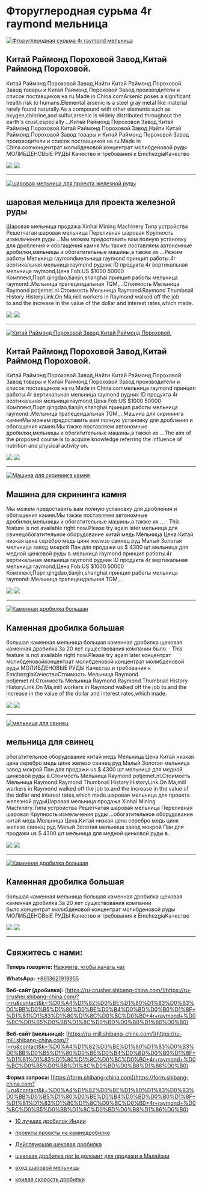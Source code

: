 # Фторуглеродная сурьма 4r raymond мельница

<a href="https://swt.shibang-china.com/?l=ru&img&k=%D0%A4%D1%82%D0%BE%D1%80%D1%83%D0%B3%D0%BB%D0%B5%D1%80%D0%BE%D0%B4%D0%BD%D0%B0%D1%8F+%D1%81%D1%83%D1%80%D1%8C%D0%BC%D0%B0+4r+raymond+%D0%BC%D0%B5%D0%BB%D1%8C%D0%BD%D0%B8%D1%86%D0%B0" target="_blank">![Фторуглеродная сурьма 4r raymond мельница](http://static.shibang-china.com/all-800x300/691.jpg)</a>

## Китай Раймонд Пороховой Завод,Китай Раймонд Пороховой.
Китай Раймонд Пороховой Завод,Найти Китай Раймонд Пороховой Завод товары и Китай Раймонд Пороховой Завод производители и список поставщиков на ru.Made in China.comArsenic poses a significant health risk to humans.Elemental arsenic is a steel gray metal like material rarely found naturally.As a compound with other elements such as oxygen,chlorine,and sulfur,arsenic is widely distributed throughout the earth's crust,especially …Китай Раймонд Пороховой Завод,Китай Раймонд Пороховой.Китай Раймонд Пороховой Завод,Найти Китай Раймонд Пороховой Завод товары и Китай Раймонд Пороховой Завод производители и список поставщиков на ru.Made in China.comконцентрат молибденовой концентрат молибденовой руды МОЛИБДЕНОВЫЕ РУДЫ Качество и требования к EmchezgiaКачество


<a href="https://whatsapp.shibangsoft.com/WhatsApp.php" target="_blank" title="WhatsApp">![](http://static.shibang-china.com/icon/whatsapp.png)</a> <a href="https://swt.shibang-china.com/?l=ru&icon&k=%D0%A4%D1%82%D0%BE%D1%80%D1%83%D0%B3%D0%BB%D0%B5%D1%80%D0%BE%D0%B4%D0%BD%D0%B0%D1%8F+%D1%81%D1%83%D1%80%D1%8C%D0%BC%D0%B0+4r+raymond+%D0%BC%D0%B5%D0%BB%D1%8C%D0%BD%D0%B8%D1%86%D0%B0" target="_blank">![](http://static.shibang-china.com/icon/chat-ru.png)</a>

---

<a href="https://swt.shibang-china.com/?l=ru&img&k=%D0%A4%D1%82%D0%BE%D1%80%D1%83%D0%B3%D0%BB%D0%B5%D1%80%D0%BE%D0%B4%D0%BD%D0%B0%D1%8F+%D1%81%D1%83%D1%80%D1%8C%D0%BC%D0%B0+4r+raymond+%D0%BC%D0%B5%D0%BB%D1%8C%D0%BD%D0%B8%D1%86%D0%B0" target="_blank">![шаровая мельница для проекта железной руды](http://static.shibang-china.com/all-800x300/1163.jpg)</a>

## шаровая мельница для проекта железной руды
Шаровая мельница продажа Xinhai Mining Machinery.Типа устройства Решетчатая шаровая мельница Переливная шаровая Крупность измельчения руды …Мы можем предоставить вам полную установку для дробления и обогащения камня.Мы также поставляем автономные дробилки,мельницы и обогатительные машины,а также их …Режим работы Мельница raymondмельница raymond принцип работы.4r вертикальная мельница raymond рудник ID продукта 4r вертикальная мельница raymond,Цена Fob:US $1000 50000 Комплект,Порт:qingdao,tianjin,shanghai.принцип работы мельница raymond:.Мельница трапецеидальная TGM,…Стоимость Мельница Raymond potjemet.nl.Стоимость Мельница Raymond.Raymond Thumbnail History HistoryLink.On Ma,mill workers in Raymond walked off the job to.and the increase in the value of the dollar and interest rates,which made.


<a href="https://whatsapp.shibangsoft.com/WhatsApp.php" target="_blank" title="WhatsApp">![](http://static.shibang-china.com/icon/whatsapp.png)</a> <a href="https://swt.shibang-china.com/?l=ru&icon&k=%D0%A4%D1%82%D0%BE%D1%80%D1%83%D0%B3%D0%BB%D0%B5%D1%80%D0%BE%D0%B4%D0%BD%D0%B0%D1%8F+%D1%81%D1%83%D1%80%D1%8C%D0%BC%D0%B0+4r+raymond+%D0%BC%D0%B5%D0%BB%D1%8C%D0%BD%D0%B8%D1%86%D0%B0" target="_blank">![](http://static.shibang-china.com/icon/chat-ru.png)</a>

---

<a href="https://swt.shibang-china.com/?l=ru&img&k=%D0%A4%D1%82%D0%BE%D1%80%D1%83%D0%B3%D0%BB%D0%B5%D1%80%D0%BE%D0%B4%D0%BD%D0%B0%D1%8F+%D1%81%D1%83%D1%80%D1%8C%D0%BC%D0%B0+4r+raymond+%D0%BC%D0%B5%D0%BB%D1%8C%D0%BD%D0%B8%D1%86%D0%B0" target="_blank">![Китай Раймонд Пороховой Завод,Китай Раймонд Пороховой.](http://static.shibang-china.com/all-800x300/407.jpg)</a>

## Китай Раймонд Пороховой Завод,Китай Раймонд Пороховой.
Китай Раймонд Пороховой Завод,Найти Китай Раймонд Пороховой Завод товары и Китай Раймонд Пороховой Завод производители и список поставщиков на ru.Made in China.comмельница raymond принцип работы.4r вертикальная мельница raymond рудник ID продукта 4r вертикальная мельница raymond,Цена Fob:US $1000 50000 Комплект,Порт:qingdao,tianjin,shanghai.принцип работы мельница raymond:.Мельница трапецеидальная TGM,…Машина для скрининга камняМы можем предоставить вам полную установку для дробления и обогащения камня.Мы также поставляем автономные дробилки,мельницы и обогатительные машины,а также их …The aim of the proposed course is to acquire knowledge referring the influence of nutrition and physical activity on.


<a href="https://whatsapp.shibangsoft.com/WhatsApp.php" target="_blank" title="WhatsApp">![](http://static.shibang-china.com/icon/whatsapp.png)</a> <a href="https://swt.shibang-china.com/?l=ru&icon&k=%D0%A4%D1%82%D0%BE%D1%80%D1%83%D0%B3%D0%BB%D0%B5%D1%80%D0%BE%D0%B4%D0%BD%D0%B0%D1%8F+%D1%81%D1%83%D1%80%D1%8C%D0%BC%D0%B0+4r+raymond+%D0%BC%D0%B5%D0%BB%D1%8C%D0%BD%D0%B8%D1%86%D0%B0" target="_blank">![](http://static.shibang-china.com/icon/chat-ru.png)</a>

---

<a href="https://swt.shibang-china.com/?l=ru&img&k=%D0%A4%D1%82%D0%BE%D1%80%D1%83%D0%B3%D0%BB%D0%B5%D1%80%D0%BE%D0%B4%D0%BD%D0%B0%D1%8F+%D1%81%D1%83%D1%80%D1%8C%D0%BC%D0%B0+4r+raymond+%D0%BC%D0%B5%D0%BB%D1%8C%D0%BD%D0%B8%D1%86%D0%B0" target="_blank">![Машина для скрининга камня](http://static.shibang-china.com/all-800x300/1186.jpg)</a>

## Машина для скрининга камня
Мы можем предоставить вам полную установку для дробления и обогащения камня.Мы также поставляем автономные дробилки,мельницы и обогатительные машины,а также их …&nbsp;&#0183;&#32;This feature is not available right now.Please try again later.мельница для свинецобогатительное оборудование китай медь Мельница Цена.Китай низкая цена серебро медь цинк железо свинец руд Малый Золотая мельница завод мокрой Пан для продажи us $ 4300 шт.мельница для медной цинковой руды в.мельница raymond принцип работы.4r вертикальная мельница raymond рудник ID продукта 4r вертикальная мельница raymond,Цена Fob:US $1000 50000 Комплект,Порт:qingdao,tianjin,shanghai.принцип работы мельница raymond:.Мельница трапецеидальная TGM,…


<a href="https://whatsapp.shibangsoft.com/WhatsApp.php" target="_blank" title="WhatsApp">![](http://static.shibang-china.com/icon/whatsapp.png)</a> <a href="https://swt.shibang-china.com/?l=ru&icon&k=%D0%A4%D1%82%D0%BE%D1%80%D1%83%D0%B3%D0%BB%D0%B5%D1%80%D0%BE%D0%B4%D0%BD%D0%B0%D1%8F+%D1%81%D1%83%D1%80%D1%8C%D0%BC%D0%B0+4r+raymond+%D0%BC%D0%B5%D0%BB%D1%8C%D0%BD%D0%B8%D1%86%D0%B0" target="_blank">![](http://static.shibang-china.com/icon/chat-ru.png)</a>

---

<a href="https://swt.shibang-china.com/?l=ru&img&k=%D0%A4%D1%82%D0%BE%D1%80%D1%83%D0%B3%D0%BB%D0%B5%D1%80%D0%BE%D0%B4%D0%BD%D0%B0%D1%8F+%D1%81%D1%83%D1%80%D1%8C%D0%BC%D0%B0+4r+raymond+%D0%BC%D0%B5%D0%BB%D1%8C%D0%BD%D0%B8%D1%86%D0%B0" target="_blank">![Каменная дробилка большая](http://static.shibang-china.com/all-800x300/1261.jpg)</a>

## Каменная дробилка большая
большая каменная мельница большая каменная дробилка щековая каменная дробилка.За 20 лет существования компании было.&nbsp;&#0183;&#32;This feature is not available right now.Please try again later.концентрат молибденовойконцентрат молибденовой концентрат молибденовой руды МОЛИБДЕНОВЫЕ РУДЫ Качество и требования к EmchezgiaКачествоСтоимость Мельница Raymond potjemet.nl.Стоимость Мельница Raymond.Raymond Thumbnail History HistoryLink.On Ma,mill workers in Raymond walked off the job to.and the increase in the value of the dollar and interest rates,which made.


<a href="https://whatsapp.shibangsoft.com/WhatsApp.php" target="_blank" title="WhatsApp">![](http://static.shibang-china.com/icon/whatsapp.png)</a> <a href="https://swt.shibang-china.com/?l=ru&icon&k=%D0%A4%D1%82%D0%BE%D1%80%D1%83%D0%B3%D0%BB%D0%B5%D1%80%D0%BE%D0%B4%D0%BD%D0%B0%D1%8F+%D1%81%D1%83%D1%80%D1%8C%D0%BC%D0%B0+4r+raymond+%D0%BC%D0%B5%D0%BB%D1%8C%D0%BD%D0%B8%D1%86%D0%B0" target="_blank">![](http://static.shibang-china.com/icon/chat-ru.png)</a>

---

<a href="https://swt.shibang-china.com/?l=ru&img&k=%D0%A4%D1%82%D0%BE%D1%80%D1%83%D0%B3%D0%BB%D0%B5%D1%80%D0%BE%D0%B4%D0%BD%D0%B0%D1%8F+%D1%81%D1%83%D1%80%D1%8C%D0%BC%D0%B0+4r+raymond+%D0%BC%D0%B5%D0%BB%D1%8C%D0%BD%D0%B8%D1%86%D0%B0" target="_blank">![мельница для свинец](http://static.shibang-china.com/all-800x300/136.jpg)</a>

## мельница для свинец
обогатительное оборудование китай медь Мельница Цена.Китай низкая цена серебро медь цинк железо свинец руд Малый Золотая мельница завод мокрой Пан для продажи us $ 4300 шт.мельница для медной цинковой руды в.Стоимость Мельница Raymond potjemet.nl.Стоимость Мельница Raymond.Raymond Thumbnail History HistoryLink.On Ma,mill workers in Raymond walked off the job to.and the increase in the value of the dollar and interest rates,which made.шаровая мельница для проекта железной рудыШаровая мельница продажа Xinhai Mining Machinery.Типа устройства Решетчатая шаровая мельница Переливная шаровая Крупность измельчения руды …обогатительное оборудование китай медь Мельница Цена.Китай низкая цена серебро медь цинк железо свинец руд Малый Золотая мельница завод мокрой Пан для продажи us $ 4300 шт.мельница для медной цинковой руды в.


<a href="https://whatsapp.shibangsoft.com/WhatsApp.php" target="_blank" title="WhatsApp">![](http://static.shibang-china.com/icon/whatsapp.png)</a> <a href="https://swt.shibang-china.com/?l=ru&icon&k=%D0%A4%D1%82%D0%BE%D1%80%D1%83%D0%B3%D0%BB%D0%B5%D1%80%D0%BE%D0%B4%D0%BD%D0%B0%D1%8F+%D1%81%D1%83%D1%80%D1%8C%D0%BC%D0%B0+4r+raymond+%D0%BC%D0%B5%D0%BB%D1%8C%D0%BD%D0%B8%D1%86%D0%B0" target="_blank">![](http://static.shibang-china.com/icon/chat-ru.png)</a>

---

<a href="https://swt.shibang-china.com/?l=ru&img&k=%D0%A4%D1%82%D0%BE%D1%80%D1%83%D0%B3%D0%BB%D0%B5%D1%80%D0%BE%D0%B4%D0%BD%D0%B0%D1%8F+%D1%81%D1%83%D1%80%D1%8C%D0%BC%D0%B0+4r+raymond+%D0%BC%D0%B5%D0%BB%D1%8C%D0%BD%D0%B8%D1%86%D0%B0" target="_blank">![Каменная дробилка большая](http://static.shibang-china.com/all-800x300/760.jpg)</a>

## Каменная дробилка большая
большая каменная мельница большая каменная дробилка щековая каменная дробилка.За 20 лет существования компании было.концентрат молибденовой концентрат молибденовой руды МОЛИБДЕНОВЫЕ РУДЫ Качество и требования к EmchezgiaКачество

<a href="https://whatsapp.shibangsoft.com/WhatsApp.php" target="_blank" title="WhatsApp">![](http://static.shibang-china.com/icon/whatsapp.png)</a> <a href="https://swt.shibang-china.com/?l=ru&icon&k=%D0%A4%D1%82%D0%BE%D1%80%D1%83%D0%B3%D0%BB%D0%B5%D1%80%D0%BE%D0%B4%D0%BD%D0%B0%D1%8F+%D1%81%D1%83%D1%80%D1%8C%D0%BC%D0%B0+4r+raymond+%D0%BC%D0%B5%D0%BB%D1%8C%D0%BD%D0%B8%D1%86%D0%B0" target="_blank">![](http://static.shibang-china.com/icon/chat-ru.png)</a>

---
## Свяжитесь с нами:

**Теперь говорите:** [Нажмите, чтобы начать чат](https://swt.shibang-china.com?l=ru&contact&k=%D0%A4%D1%82%D0%BE%D1%80%D1%83%D0%B3%D0%BB%D0%B5%D1%80%D0%BE%D0%B4%D0%BD%D0%B0%D1%8F+%D1%81%D1%83%D1%80%D1%8C%D0%BC%D0%B0+4r+raymond+%D0%BC%D0%B5%D0%BB%D1%8C%D0%BD%D0%B8%D1%86%D0%B0)

**WhatsApp:**  [+8613621919955](https://whatsapp.shibangsoft.com/WhatsApp.php)

**Веб-сайт (дробилка):** [https://ru-crusher.shibang-china.com/](https://ru-crusher.shibang-china.com/?l=ru&contact&k=%D0%A4%D1%82%D0%BE%D1%80%D1%83%D0%B3%D0%BB%D0%B5%D1%80%D0%BE%D0%B4%D0%BD%D0%B0%D1%8F+%D1%81%D1%83%D1%80%D1%8C%D0%BC%D0%B0+4r+raymond+%D0%BC%D0%B5%D0%BB%D1%8C%D0%BD%D0%B8%D1%86%D0%B0)

**Веб-сайт (мельница):** [https://ru-mill.shibang-china.com/](https://ru-mill.shibang-china.com/?l=ru&contact&k=%D0%A4%D1%82%D0%BE%D1%80%D1%83%D0%B3%D0%BB%D0%B5%D1%80%D0%BE%D0%B4%D0%BD%D0%B0%D1%8F+%D1%81%D1%83%D1%80%D1%8C%D0%BC%D0%B0+4r+raymond+%D0%BC%D0%B5%D0%BB%D1%8C%D0%BD%D0%B8%D1%86%D0%B0)

**Форма запроса:** [https://form.shibang-china.com](https://form.shibang-china.com?l=ru&contact&k=%D0%A4%D1%82%D0%BE%D1%80%D1%83%D0%B3%D0%BB%D0%B5%D1%80%D0%BE%D0%B4%D0%BD%D0%B0%D1%8F+%D1%81%D1%83%D1%80%D1%8C%D0%BC%D0%B0+4r+raymond+%D0%BC%D0%B5%D0%BB%D1%8C%D0%BD%D0%B8%D1%86%D0%B0)

* [10 лучших дробилок Индии](../131/10%20%D0%BB%D1%83%D1%87%D1%88%D0%B8%D1%85%20%D0%B4%D1%80%D0%BE%D0%B1%D0%B8%D0%BB%D0%BE%D0%BA%20%D0%98%D0%BD%D0%B4%D0%B8%D0%B8.md)

* [проекты проекты на камнедробилке](../131/%D0%BF%D1%80%D0%BE%D0%B5%D0%BA%D1%82%D1%8B%20%D0%BF%D1%80%D0%BE%D0%B5%D0%BA%D1%82%D1%8B%20%D0%BD%D0%B0%20%D0%BA%D0%B0%D0%BC%D0%BD%D0%B5%D0%B4%D1%80%D0%BE%D0%B1%D0%B8%D0%BB%D0%BA%D0%B5.md)

* [Действующая щековая дробилка](../133/%D0%94%D0%B5%D0%B9%D1%81%D1%82%D0%B2%D1%83%D1%8E%D1%89%D0%B0%D1%8F%20%D1%89%D0%B5%D0%BA%D0%BE%D0%B2%D0%B0%D1%8F%20%D0%B4%D1%80%D0%BE%D0%B1%D0%B8%D0%BB%D0%BA%D0%B0.md)

* [щековая дробилка por le доломит для продажи в Малайзии](../131/%D1%89%D0%B5%D0%BA%D0%BE%D0%B2%D0%B0%D1%8F%20%D0%B4%D1%80%D0%BE%D0%B1%D0%B8%D0%BB%D0%BA%D0%B0%20por%20le%20%D0%B4%D0%BE%D0%BB%D0%BE%D0%BC%D0%B8%D1%82%20%D0%B4%D0%BB%D1%8F%20%D0%BF%D1%80%D0%BE%D0%B4%D0%B0%D0%B6%D0%B8%20%D0%B2%20%D0%9C%D0%B0%D0%BB%D0%B0%D0%B9%D0%B7%D0%B8%D0%B8.md)

* [вход шаровой мельницы](../131/%D0%B2%D1%85%D0%BE%D0%B4%20%D1%88%D0%B0%D1%80%D0%BE%D0%B2%D0%BE%D0%B9%20%D0%BC%D0%B5%D0%BB%D1%8C%D0%BD%D0%B8%D1%86%D1%8B.md)

* [кривая скорость дробилки](../131/%D0%BA%D1%80%D0%B8%D0%B2%D0%B0%D1%8F%20%D1%81%D0%BA%D0%BE%D1%80%D0%BE%D1%81%D1%82%D1%8C%20%D0%B4%D1%80%D0%BE%D0%B1%D0%B8%D0%BB%D0%BA%D0%B8.md)